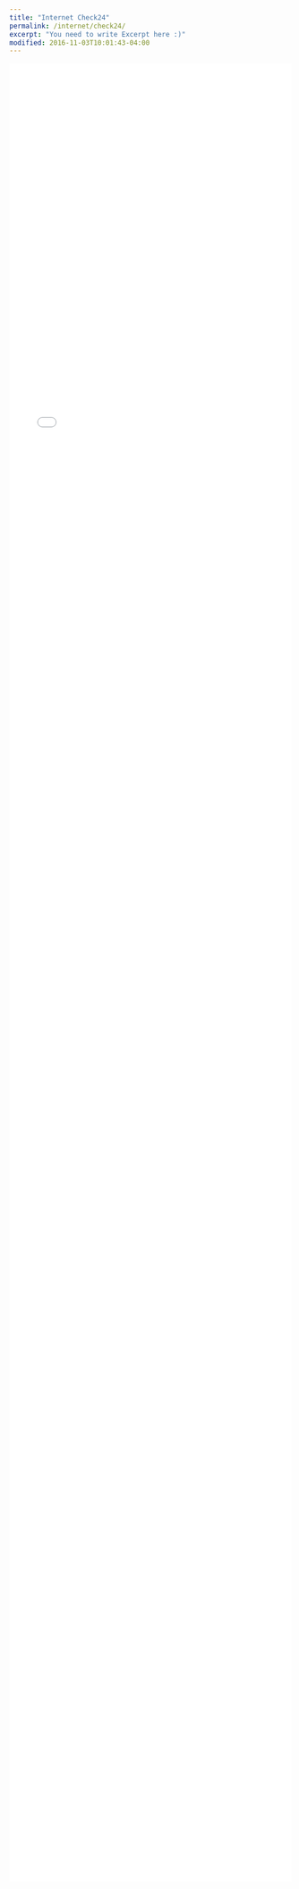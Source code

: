 ```yaml
---
title: "Internet Check24"
permalink: /internet/check24/
excerpt: "You need to write Excerpt here :)"
modified: 2016-11-03T10:01:43-04:00
---
```


<iframe src="//a.check24.net/misc/click.php?pid=64378&aid=19&product_id=3" width="100%" height="3250" name="vergleich" marginwidth="0" marginheight="0" border="0" frameborder="0" scrolling="no"></iframe>
